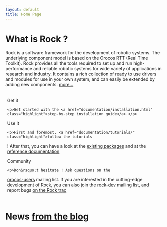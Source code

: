 ```yaml
---
layout: default
title: Home Page
---
```

<div class="content2">
<div class="content2-container line-box">
<div class="content2-container-1col">
<h1>What is Rock ?</h1>

<p>Rock is a software framework for the development of robotic systems. The
underlying component model is based on the Orocos RTT (Real Time Toolkit). Rock
provides all the tools required to set up and run high-performance and reliable
robotic systems for wide variety of applications in research and industry. It
contains a rich collection of ready to use drivers and modules for use in your
own system, and can easily be extended by adding new components.
<a href="documentation/about/index.html">more&hellip;</a> </p>

<div class="content2-container bg-blue01 align-center" style="padding: .4em;">
  <div class="content2-container-3col-left">
    <p class="content-title-noshade-size3">Get it</p>

    <p>Get started with the <a href="documentation/installation.html" class="highlight">step-by-step installation guide</a>.</p>
  </div>

  <div class="content2-container-3col-middle">
    <p class="content-title-noshade-size3">Use it</p>

    <p>First and foremost, <a href="documentation/tutorials/" class="highlight">follow the tutorials
!</a> After that,
you can have a look at the <a href="package_directory.html">existing packages</a> and at the <a href="documentation/">reference documentation</a></p>
  </div>

  <div class="content2-container-3col-right">
    <p class="content-title-noshade-size3">Community</p>

    <p>Don&rsquo;t hesitate ! Ask questions on the
<a href="http://lists.mech.kuleuven.be/mailman/listinfo/orocos-users" class="highlight">orocos-users</a>
mailing list. If you are interested in the cutting-edge development of Rock, you
can also join the
<a href="http://www.dfki.de/mailman/cgi-bin/listinfo/rock-dev" class="highlight">rock-dev</a> mailing list,
and report bugs <a href="http://rock.opendfki.de">on the Rock trac</a></p>
  </div>
</div>

<h1>News <a href="http://blog.rock-robotics.org">from the blog</a>
    <!--<div style="float: right; font-size: 60%;"><em><a
    href="http://feedburner.google.com/fb/a/mailverify?uri=rock-robotics/MMgF&amp;loc=en_US">subscribe</a></em></div>-->
</h1>

<script type="text/javascript" src="http://rock-robotics.tumblr.com/js"></script\>


</div>
</div>
</div>
